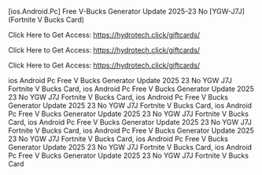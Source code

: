 [ios.Android.Pc] Free V-Bucks Generator Update 2025-23 No [YGW-J7J] (Fortnite V Bucks Card)

Click Here to Get Access: https://hydrotech.click/giftcards/

Click Here to Get Access: https://hydrotech.click/giftcards/

Click Here to Get Access: https://hydrotech.click/giftcards/

 ios Android Pc Free V Bucks Generator Update 2025 23 No YGW J7J Fortnite V Bucks Card, ios Android Pc Free V Bucks Generator Update 2025 23 No YGW J7J Fortnite V Bucks Card, ios Android Pc Free V Bucks Generator Update 2025 23 No YGW J7J Fortnite V Bucks Card, ios Android Pc Free V Bucks Generator Update 2025 23 No YGW J7J Fortnite V Bucks Card, ios Android Pc Free V Bucks Generator Update 2025 23 No YGW J7J Fortnite V Bucks Card, ios Android Pc Free V Bucks Generator Update 2025 23 No YGW J7J Fortnite V Bucks Card, ios Android Pc Free V Bucks Generator Update 2025 23 No YGW J7J Fortnite V Bucks Card, ios Android Pc Free V Bucks Generator Update 2025 23 No YGW J7J Fortnite V Bucks Card
